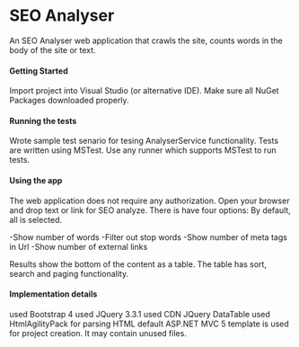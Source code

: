 # SEO Analyser
An SEO Analyser web application that crawls the site, counts words in the body of the site or text.

#### Getting Started
Import project into Visual Studio (or alternative IDE). Make sure all NuGet Packages downloaded properly.

#### Running the tests
Wrote sample test senario for tesing AnalyserService functionality. Tests are written using MSTest. Use any runner which supports MSTest to run tests.

#### Using the app
The web application does not require any authorization. Open your browser and drop text or link for SEO analyze. There is have four options: By default, all is selected. 

-Show number of words
-Filter out stop words
-Show number of meta tags in Url
-Show number of external links

Results show the bottom of the content as a table.
The table has sort, search and paging functionality.

#### Implementation details

used Bootstrap 4
used JQuery 3.3.1
used CDN JQuery DataTable
used HtmlAgilityPack for parsing HTML
default ASP.NET MVC 5 template is used for project creation. It may contain unused files.
